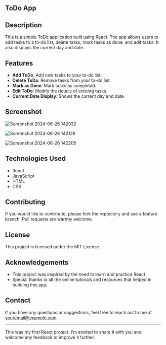 ## ToDo App

## Description

This is a simple ToDo application built using React. The app allows users to add tasks to a to-do list, delete tasks, mark tasks as done, and edit tasks. It also displays the current day and date.

## Features

- **Add ToDo**: Add new tasks to your to-do list.
- **Delete ToDo**: Remove tasks from your to-do list.
- **Mark as Done**: Mark tasks as completed.
- **Edit ToDo**: Modify the details of existing tasks.
- **Current Date Display**: Shows the current day and date.

## Screenshot


![Screenshot 2024-06-26 142032](https://github.com/goureeshr/ToDo-App/assets/104846398/8ff00da3-8881-4ef0-a7c4-725b0d78109a)


![Screenshot 2024-06-26 142126](https://github.com/goureeshr/ToDo-App/assets/104846398/f05ec3c1-c9c4-44d0-b916-2504db030e8c)


![Screenshot 2024-06-26 142205](https://github.com/goureeshr/ToDo-App/assets/104846398/e6a35cda-84fe-4356-ad56-f379ad7505ad)


## Technologies Used

- React
- JavaScript
- HTML
- CSS

## Contributing

If you would like to contribute, please fork the repository and use a feature branch. Pull requests are warmly welcome.

## License

This project is licensed under the MIT License.

## Acknowledgements

- This project was inspired by the need to learn and practice React.
- Special thanks to all the online tutorials and resources that helped in building this app.

## Contact

If you have any questions or suggestions, feel free to reach out to me at [youremail@example.com](mailto:youremail@example.com).

---

This was my first React project. I'm excited to share it with you and welcome any feedback to improve it further.
